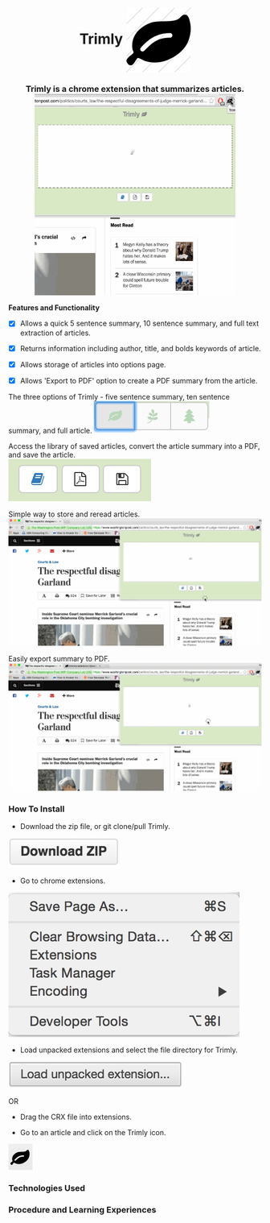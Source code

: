 <h1 align="center">
Trimly  <img align="center" src="https://raw.githubusercontent.com/k--chow/Trimly/master/icons/trimly128.png"/>
</h1>


<h3 align="center">
Trimly is a chrome extension that summarizes articles. 
<br>
<img width="400" height="400" align="center" src="https://raw.githubusercontent.com/k--chow/Trimly/master/icons/trimly1.gif"/>
</h3>


<b>Features and Functionality</b>
<br>

- [x] Allows a quick 5 sentence summary, 10 sentence summary, and full text extraction of articles.
- [x] Returns information including author, title, and bolds keywords of article.
- [x] Allows storage of articles into options page.
- [x] Allows 'Export to PDF' option to create a PDF summary from the article.


The three options of Trimly - five sentence summary, 
ten sentence summary, and full article. 
![alt text](https://raw.githubusercontent.com/k--chow/Trimly/master/icons/topbuttons.png "Final")

Access the library of saved articles, convert the article summary into a PDF, and save the article.<br>
<img src="https://raw.githubusercontent.com/k--chow/Trimly/master/icons/bottombuttons.png"/>

Simple way to store and reread articles. <br>
<img src="https://raw.githubusercontent.com/k--chow/Trimly/master/icons/trimly2.gif"/>

Easily export summary to PDF. <br>
<img src="https://raw.githubusercontent.com/k--chow/Trimly/master/icons/trimly3.gif"/>


<h3>How To Install</h3>

- Download the zip file, or git clone/pull Trimly.

<a href="https://github.com/k--chow/Trimly/archive/master.zip"><img src="https://raw.githubusercontent.com/k--chow/Trimly/master/icons/downloadzip.png"/></a>

- Go to chrome extensions.

<img src="https://raw.githubusercontent.com/k--chow/Trimly/master/icons/install2.png"/>

- Load unpacked extensions and select the file directory for Trimly. 

<img src="https://raw.githubusercontent.com/k--chow/Trimly/master/icons/install3.png"/>

OR

- Drag the CRX file into extensions.

- Go to an article and click on the Trimly icon.

<img src="https://raw.githubusercontent.com/k--chow/Trimly/master/icons/install4.png"/>

<h3>Technologies Used</h3>

<h3>Procedure and Learning Experiences</h3>
<!--
Flask - CORS
heroku python flask server
SDK easy to use Aylien
use locally
chrome storage
UI need more expertise
angular JS to load and delete data
angular is great!
data persistence
one function after another
$scope.apply
saved properly
topic search?
highlight keywords
export to pdf-->